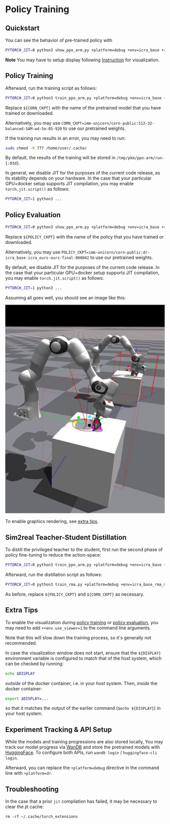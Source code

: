 # Policy Training
## Quickstart
You can see the behavior of pre-trained policy with
```bash
PYTORCH_JIT=0 python3 show_ppo_arm.py +platform=debug +env=icra_base +run=icra_ours ++env.seed=56081 ++eval_period=-1 ++tag=policy ++global_device=cuda:0 ++path.root=/tmp/pkm/ppo-a ++icp_obs.icp.ckpt=imm-unicorn/corn-public:512-32-balanced-SAM-wd-5e-05-920 ++load_ckpt=imm-unicorn/corn-public:dr-icra_base-icra_ours-ours-final-000042 ++env.num_env=16
```
**Note**
You may have to setup display following [Instruction](#extra-tips) for visualization.

## Policy Training

Afterward, run the training script as follows:

```bash
PYTORCH_JIT=0 python3 train_ppo_arm.py +platform=debug +env=icra_base +run=icra_ours ++env.seed=56081 ++eval_period=-1 ++tag=policy ++global_device=cuda:0 ++path.root=/tmp/pkm/ppo-a ++icp_obs.icp.ckpt="${CORN_CKPT}"
```

Replace `${CORN_CKPT}` with the name of the pretrained model that you have trained or downloaded.

Alternatively, you may use `CORN_CKPT=imm-unicorn/corn-public:512-32-balanced-SAM-wd-5e-05-920` to use our pretrained weights.

If the training run results in an error, you may need to run:
```bash
sudo chmod -R 777 /home/user/.cache/
```

By default, the results of the training will be stored in `/tmp/pkm/ppo-arm/run-{:03d}`.

In general, we disable JIT for the purposes of the current code release, as its stability depends on your hardware.
In the case that your particular GPU+docker setup supports JIT compilation, you may enable `torch.jit.script()` as follows:
```bash
PYTORCH_JIT=1 python3 ...
```


## Policy Evaluation

```bash
PYTORCH_JIT=0 python3 show_ppo_arm.py +platform=debug +env=icra_base +run=icra_ours ++env.seed=56081 ++eval_period=-1 ++tag=policy ++global_device=cuda:0 ++path.root=/tmp/pkm/ppo-a ++icp_obs.icp.ckpt="${CORN_CKPT}" ++load_ckpt="${POLICY_CKPT}" ++env.num_env=1
```
Replace `${POLICY_CKPT}` with the name of the policy that you have trained or downloaded.

Alternatively, you may use `POLICY_CKPT=imm-unicorn/corn-public:dr-icra_base-icra_ours-ours-final-000042` to use our pretrained weights.

By default, we disable JIT for the purposes of the current code release.
In the case that your particular GPU+docker setup supports JIT compilation, you may enable `torch.jit.script()` as follows:
```bash
PYTORCH_JIT=1 python3 ...
```

Assuming all goes well, you should see an image like this:

![policy-image](../../../fig/policy.png)

To enable graphics rendering, see [extra tips](#extra-tips).


## Sim2real Teacher-Student Distillation

To distill the privileged teacher to the student, first run the second phase of policy fine-tuning to reduce the action-space:

```bash
PYTORCH_JIT=0 python3 train_ppo_arm.py +platform=debug +env=icra_base +run=icra_ours ++env.seed=56081 ++eval_period=-1 ++tag=student ++global_device=cuda:0 ++path.root=/tmp/pkm/ppo-a ++env.num_env=8192 ++is_phase2=true ++phase2.min_reset_to_update=65536 ++agent.train.lr=2e-6 ++agent.train.alr.initial_scale=6.67e-3 ++icp_obs.icp.ckpt="${CORN_CKPT}"  ++load_ckpt="${POLICY_CKPT}"
```

Afterward, run the distillation script as follows:

```bash
PYTORCH_JIT=0 python3 train_rma.py +platform=debug +env=icra_base_rma_mc +run=icra_ours +student=rma_gru_student_base_v2 ++env.seed=56081 ++env.num_env=2048 ++eval_period=-1 ++tag=dagger ++global_device=cuda:0 ++path.root=/tmp/pkm/rma ++icp_obs.icp.ckpt="${CORN_CKPT}"  ++load_ckpt="${POLICY_CKPT}" ++train_student_policy=0 ++dagger=true ++is_phase2=true ++dagger_train_env.deterministic_action=false ++phase2.start_dof_pos_offset=0.03 ++phase2.adaptive_residual_scale=false ++env.franka.max_pos=0.06 ++env.franka.max_ori=0.1
```

As before, replace `${POLICY_CKPT}` and `${CORN_CKPT}` as necessary.

## Extra Tips

To enable the visualization during [policy training](#policy-training) or [policy evaluation](#policy-evaluation), you may need to add `++env.use_viewer=1` to the command line arguments.

Note that this will slow down the training process, so it's generally not recommended.

In case the visualization window does not start, ensure that the `${DISPLAY}` environment variable is configured to match that of the host system, which can be checked by running:
```bash
echo $DISPLAY
```
_outside_ of the docker container, i.e. in your _host_ system. Then, _inside_ the docker container:

```bash
export $DISPLAY=...
```
so that it matches the output of the earlier command (`$echo ${DISPLAY}`) in your host system.

## Experiment Tracking & API Setup

While the models and training progressions are also stored locally, You may track our model progress via [WanDB](https://wandb.ai/) and store the pretrained models with [HuggingFace](https://huggingface.co/).
To configure both APIs, run `wandb login` / `huggingface-cli login`.

Afterward, you can replace the `+platform=debug` directive in the command line with `+platform=dr`.

## Troubleshooting

In the case that a prior `jit` compilation has failed, it may be necessary to clear the jit cache:

```
rm -rf ~/.cache/torch_extensions
```
